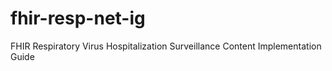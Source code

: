 # fhir-resp-net-ig
FHIR Respiratory Virus Hospitalization Surveillance Content Implementation Guide

